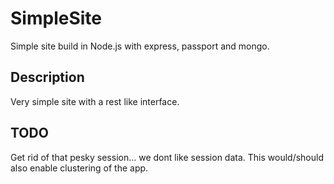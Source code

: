 SimpleSite
============

Simple site build in Node.js with express, passport and mongo.

Description
-------------
Very simple site with a rest like interface. 


TODO
------
Get rid of that pesky session... we dont like session data. 
    This would/should also enable clustering of the app.